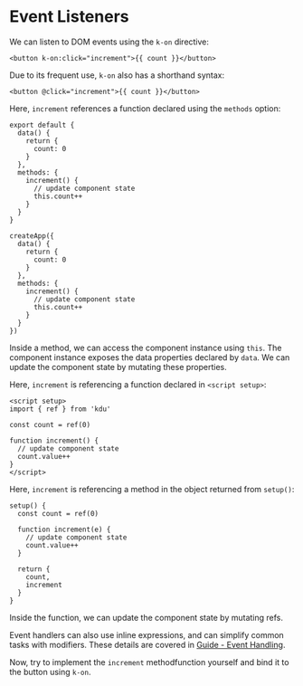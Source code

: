 # Event Listeners

We can listen to DOM events using the `k-on` directive:

```kdu-html
<button k-on:click="increment">{{ count }}</button>
```

Due to its frequent use, `k-on` also has a shorthand syntax:

```kdu-html
<button @click="increment">{{ count }}</button>
```

<div class="options-api">

Here, `increment` references a function declared using the `methods` option:

<div class="sfc">

```js{7-12}
export default {
  data() {
    return {
      count: 0
    }
  },
  methods: {
    increment() {
      // update component state
      this.count++
    }
  }
}
```

</div>
<div class="html">

```js{7-12}
createApp({
  data() {
    return {
      count: 0
    }
  },
  methods: {
    increment() {
      // update component state
      this.count++
    }
  }
})
```

</div>

Inside a method, we can access the component instance using `this`. The component instance exposes the data properties declared by `data`. We can update the component state by mutating these properties.

</div>

<div class="composition-api">

<div class="sfc">

Here, `increment` is referencing a function declared in `<script setup>`:

```kdu{6-9}
<script setup>
import { ref } from 'kdu'

const count = ref(0)

function increment() {
  // update component state
  count.value++
}
</script>
```

</div>

<div class="html">

Here, `increment` is referencing a method in the object returned from `setup()`:

```js{$}
setup() {
  const count = ref(0)

  function increment(e) {
    // update component state
    count.value++
  }

  return {
    count,
    increment
  }
}
```

</div>

Inside the function, we can update the component state by mutating refs.

</div>

Event handlers can also use inline expressions, and can simplify common tasks with modifiers. These details are covered in <a target="_blank" href="/guide/essentials/event-handling.html">Guide - Event Handling</a>.

Now, try to implement the `increment` <span class="options-api">method</span><span class="composition-api">function</span> yourself and bind it to the button using `k-on`.
